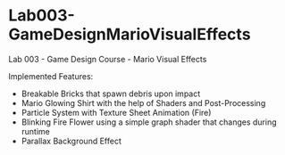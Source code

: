 # Lab003-GameDesignMarioVisualEffects
Lab 003 - Game Design Course - Mario Visual Effects

Implemented Features:
- Breakable Bricks that spawn debris upon impact
- Mario Glowing Shirt with the help of Shaders and Post-Processing
- Particle System with Texture Sheet Animation (Fire)
- Blinking Fire Flower using a simple graph shader that changes during runtime
- Parallax Background Effect
